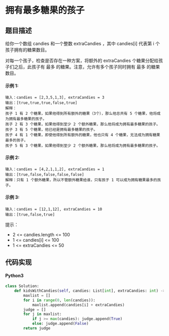 # 拥有最多糖果的孩子

## 题目描述
给你一个数组 candies 和一个整数 extraCandies ，其中 candies[i] 代表第 i 个孩子拥有的糖果数目。

对每一个孩子，检查是否存在一种方案，将额外的 extraCandies 个糖果分配给孩子们之后，此孩子有 最多 的糖果。注意，允许有多个孩子同时拥有 最多 的糖果数目。

#### 示例 1:
```
输入：candies = [2,3,5,1,3], extraCandies = 3
输出：[true,true,true,false,true] 
解释：
孩子 1 有 2 个糖果，如果他得到所有额外的糖果（3个），那么他总共有 5 个糖果，他将成为拥有最多糖果的孩子。
孩子 2 有 3 个糖果，如果他得到至少 2 个额外糖果，那么他将成为拥有最多糖果的孩子。
孩子 3 有 5 个糖果，他已经是拥有最多糖果的孩子。
孩子 4 有 1 个糖果，即使他得到所有额外的糖果，他也只有 4 个糖果，无法成为拥有糖果最多的孩子。
孩子 5 有 3 个糖果，如果他得到至少 2 个额外糖果，那么他将成为拥有最多糖果的孩子。
```
#### 示例 2:
```
输入：candies = [4,2,1,1,2], extraCandies = 1
输出：[true,false,false,false,false] 
解释：只有 1 个额外糖果，所以不管额外糖果给谁，只有孩子 1 可以成为拥有糖果最多的孩子。
```
#### 示例 3:
```
输入：candies = [12,1,12], extraCandies = 10
输出：[true,false,true]
```
提示：

- 2 <= candies.length <= 100
- 1 <= candies[i] <= 100
- 1 <= extraCandies <= 50

## 代码实现
#### Python3
```python
class Solution:
    def kidsWithCandies(self, candies: List[int], extraCandies: int) -> List[bool]:
        maxlist = []
        for i in range(0, len(candies)):
            maxlist.append(candies[i] + extraCandies)
        judge = []
        for j in maxlist:
            if j >= max(candies): judge.append(True)
            else: judge.append(False)
        return judge
```